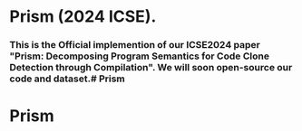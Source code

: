 #  Prism (2024 ICSE).
### This is the Official implemention of our ICSE2024 paper "Prism: Decomposing Program Semantics for Code Clone Detection through Compilation". We will soon open-source our code and dataset.# Prism
# Prism
